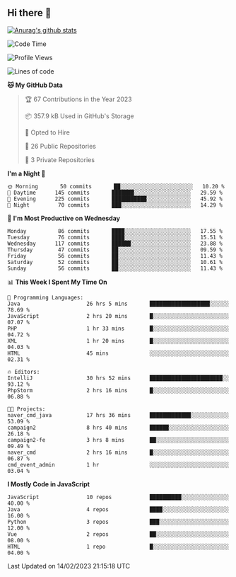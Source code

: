 ## Hi there 👋

[![Anurag's github stats](https://github-readme-stats.vercel.app/api?username=Songwonseok)](https://github.com/anuraghazra/github-readme-stats)



<!--START_SECTION:waka-->
![Code Time](http://img.shields.io/badge/Code%20Time-2%2C078%20hrs%203%20mins-blue)

![Profile Views](http://img.shields.io/badge/Profile%20Views-3-blue)

![Lines of code](https://img.shields.io/badge/From%20Hello%20World%20I%27ve%20Written-3%20Million%20lines%20of%20code-blue)

**🐱 My GitHub Data** 

> 🏆 67 Contributions in the Year 2023
 > 
> 📦 357.9 kB Used in GitHub's Storage 
 > 
> 💼 Opted to Hire
 > 
> 📜 26 Public Repositories 
 > 
> 🔑 3 Private Repositories  
 > 
**I'm a Night 🦉** 

```text
🌞 Morning       50 commits       ██░░░░░░░░░░░░░░░░░░░░░░░   10.20 % 
🌆 Daytime      145 commits       ███████░░░░░░░░░░░░░░░░░░   29.59 % 
🌃 Evening      225 commits       ███████████░░░░░░░░░░░░░░   45.92 % 
🌙 Night         70 commits       ███░░░░░░░░░░░░░░░░░░░░░░   14.29 % 

```
📅 **I'm Most Productive on Wednesday** 

```text
Monday          86 commits       ████░░░░░░░░░░░░░░░░░░░░░   17.55 % 
Tuesday         76 commits       ████░░░░░░░░░░░░░░░░░░░░░   15.51 % 
Wednesday      117 commits       ██████░░░░░░░░░░░░░░░░░░░   23.88 % 
Thursday        47 commits       ██░░░░░░░░░░░░░░░░░░░░░░░   09.59 % 
Friday          56 commits       ██░░░░░░░░░░░░░░░░░░░░░░░   11.43 % 
Saturday        52 commits       ██░░░░░░░░░░░░░░░░░░░░░░░   10.61 % 
Sunday          56 commits       ██░░░░░░░░░░░░░░░░░░░░░░░   11.43 % 

```


📊 **This Week I Spent My Time On** 

```text
💬 Programming Languages: 
Java                     26 hrs 5 mins       ███████████████████░░░░░░   78.69 % 
JavaScript               2 hrs 20 mins       █░░░░░░░░░░░░░░░░░░░░░░░░   07.07 % 
PHP                      1 hr 33 mins        █░░░░░░░░░░░░░░░░░░░░░░░░   04.72 % 
XML                      1 hr 20 mins        █░░░░░░░░░░░░░░░░░░░░░░░░   04.03 % 
HTML                     45 mins             ░░░░░░░░░░░░░░░░░░░░░░░░░   02.31 % 

🔥 Editors: 
IntelliJ                 30 hrs 52 mins      ███████████████████████░░   93.12 % 
PhpStorm                 2 hrs 16 mins       █░░░░░░░░░░░░░░░░░░░░░░░░   06.88 % 

🐱‍💻 Projects: 
naver_cmd_java           17 hrs 36 mins      █████████████░░░░░░░░░░░░   53.09 % 
campaign2                8 hrs 40 mins       ██████░░░░░░░░░░░░░░░░░░░   26.18 % 
campaign2-fe             3 hrs 8 mins        ██░░░░░░░░░░░░░░░░░░░░░░░   09.49 % 
naver_cmd                2 hrs 16 mins       █░░░░░░░░░░░░░░░░░░░░░░░░   06.87 % 
cmd_event_admin          1 hr                ░░░░░░░░░░░░░░░░░░░░░░░░░   03.04 % 

```

**I Mostly Code in JavaScript** 

```text
JavaScript               10 repos            ██████████░░░░░░░░░░░░░░░   40.00 % 
Java                     4 repos             ████░░░░░░░░░░░░░░░░░░░░░   16.00 % 
Python                   3 repos             ███░░░░░░░░░░░░░░░░░░░░░░   12.00 % 
Vue                      2 repos             ██░░░░░░░░░░░░░░░░░░░░░░░   08.00 % 
HTML                     1 repo              █░░░░░░░░░░░░░░░░░░░░░░░░   04.00 % 

```



 Last Updated on 14/02/2023 21:15:18 UTC
<!--END_SECTION:waka-->
